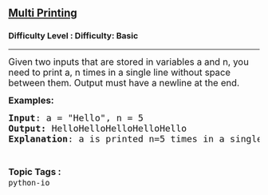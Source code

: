 <h2><a href="https://www.geeksforgeeks.org/problems/multi-printing--153452/0">Multi Printing</a></h2><h3>Difficulty Level : Difficulty: Basic</h3><hr><div class="problems_problem_content__Xm_eO"><p><span style="font-size: 18px;">Given two inputs that are stored in variables a and n, you need to print a, n times in a single line without space between them. Output must have a newline at the end.</span></p>
<p><span style="font-size: 18px;"><strong>Examples:</strong></span></p>
<pre><span style="font-size: 18px;"><strong>Input</strong>: a = "Hello", n = 5
<strong>Output:</strong> HelloHelloHelloHelloHello
<strong>Explanation</strong>: a is printed n=5 times in a single line without space between them.
</span></pre></div><br><p><span style=font-size:18px><strong>Topic Tags : </strong><br><code>python-io</code>&nbsp;